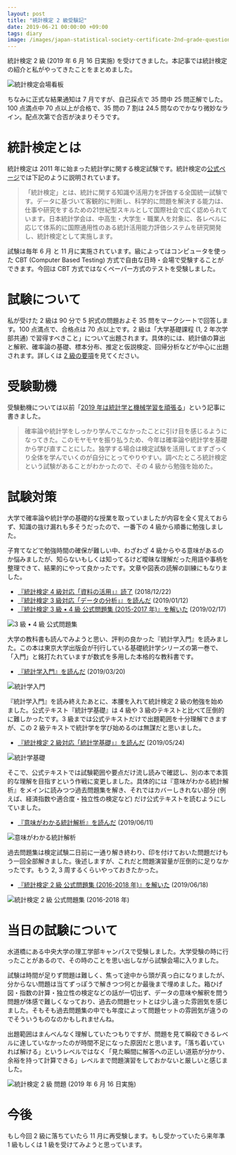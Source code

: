```yaml
---
layout: post
title: "統計検定 2 級受験記"
date: 2019-06-21 00:00:00 +09:00
tags: diary
image: /images/japan-statistical-society-certificate-2nd-grade-questions.jpg
---
```


統計検定 2 級 (2019 年 6 月 16 日実施) を受けてきました。本記事では統計検定の紹介と私がやってきたことをまとめました。

![統計検定会場看板](/images/japan-statistical-society-certificate-2nd-grade-signboard.jpg)

ちなみに正式な結果通知は 7 月ですが、自己採点で 35 問中 25 問正解でした。100 点満点中 70 点以上が合格で、35 問の 7 割は 24.5 問なのでかなり微妙なライン。配点次第で合否が決まりそうです。

# 統計検定とは

統計検定は 2011 年に始まった統計学に関する検定試験です。統計検定の[公式ページ](http://www.toukei-kentei.jp/about/)では下記のように説明されています。

> 「統計検定」とは、統計に関する知識や活用力を評価する全国統一試験です。データに基づいて客観的に判断し、科学的に問題を解決する能力は、仕事や研究をするための21世紀型スキルとして国際社会で広く認められています。日本統計学会は、中高生・大学生・職業人を対象に、各レベルに応じて体系的に国際通用性のある統計活用能力評価システムを研究開発し、統計検定として実施します。

試験は毎年 6 月 と 11 月に実施されています。級によってはコンピュータを使った CBT (Computer Based Testing) 方式で自由な日時・会場で受験することができます。今回は CBT 方式ではなくペーパー方式のテストを受験しました。

# 試験について

私が受けた 2 級は 90 分で 5 択式の問題およそ 35 問をマークシートで回答します。100 点満点で、合格点は 70 点以上です。2 級は「大学基礎課程 (1, 2 年次学部共通) で習得すべきこと」について出題されます。具体的には、統計値の算出と解釈、確率論の基礎、標本分布、推定と仮説検定、回帰分析などが中心に出題されます。詳しくは [2 級の要項](http://www.toukei-kentei.jp/about/grade2/)を見てください。

# 受験動機

受験動機については以前「[2019 年は統計学と機械学習を頑張る](/2019/01/28/learn-data-science-and-machine-learning)」という記事に書きました。

> 確率論や統計学をしっかり学んでこなかったことに引け目を感じるようになってきた。このモヤモヤを振り払うため、今年は確率論や統計学を基礎から学び直すことにした。独学する場合は検定試験を活用してまずざっくり全体を学んでいくのが自分にとってやりやすい。調べたところ統計検定という試験があることがわかったので、その 4 級から勉強を始めた。

# 試験対策

大学で確率論や統計学の基礎的な授業を取っていましたが内容を全く覚えておらず、知識の抜け漏れも多そうだったので、一番下の 4 級から順番に勉強しました。

子育てなどで勉強時間の確保が難しい中、わざわざ 4 級からやる意味があるのか悩みましたが、知らないもしくは知ってるけど曖昧な理解だった用語や事柄を整理できて、結果的にやって良かったです。文章や図表の読解の訓練にもなりました。

- [『統計検定 4 級対応「資料の活用」』読了](/2018/12/22/book-japan-statistical-society-certificate-4th-grade-textbook) (2018/12/22)
- [『統計検定 3 級対応「データの分析」』を読んだ](/2019/01/12/book-japan-statistical-society-certificate-3rd-grade-textbook) (2019/01/12)
- [『統計検定 3 級 • 4 級 公式問題集 (2015-2017 年)』を解いた](/2019/02/17/book-japan-statistical-society-certificate-3rd-and-4th-grade-questions) (2019/02/17)

![3 級 • 4 級 公式問題集](/images/book-japan-statistical-society-certificate-3rd-and-4th-grade-questions.jpg)

大学の教科書も読んでみようと思い、評判の良かった『統計学入門』を読みました。この本は東京大学出版会が刊行している基礎統計学シリーズの第一巻で、「入門」と銘打たれていますが数式を多用した本格的な教科書です。

- [『統計学入門』を読んだ](/2019/03/20/book-introduction-to-statistics) (2019/03/20)

![統計学入門](/images/book-introduction-to-statistics.jpg)

『統計学入門』を読み終えたあとに、本腰を入れて統計検定 2 級の勉強を始めました。公式テキスト『統計学基礎』は 4 級や 3 級のテキストと比べて圧倒的に難しかったです。3 級までは公式テキストだけで出題範囲を十分理解できますが、この 2 級テキストで統計学を学び始めるのは無謀だと思いました。

- [『統計検定 2 級対応「統計学基礎」』を読んだ](/2019/05/24/book-japan-statistical-society-certificate-2nd-grade-textbook) (2019/05/24)

![統計学基礎](/images/book-japan-statistical-society-certificate-2nd-grade-textbook.jpg)

そこで、公式テキストでは試験範囲や要点だけ流し読みで確認し、別の本で本質的な理解を目指すという作戦に変更しました。具体的には『意味がわかる統計解析』をメインに読みつつ過去問題集を解き、それではカバーしきれない部分 (例えば、経済指数や適合度・独立性の検定など) だけ公式テキストを読むようにしていました。

- [『意味がわかる統計解析』を読んだ](/2019/06/11/book-understanding-statistical-analysis) (2019/06/11)

![意味がわかる統計解析](/images/book-understanding-statistical-analysis.jpg)

過去問題集は検定試験二日前に一通り解き終わり、印を付けておいた問題だけもう一回全部解きました。後述しますが、これだと問題演習量が圧倒的に足りなかったです。もう 2, 3 周するくらいやっておきたかった。

- [『統計検定 2 級 公式問題集 (2016-2018 年)』を解いた](/2019/06/18/book-japan-statistical-society-certificate-2nd-grade-questions) (2019/06/18)

![統計検定 2 級 公式問題集 (2016-2018 年)](/images/book-japan-statistical-society-certificate-2nd-grade-questions.jpg)

# 当日の試験について

水道橋にある中央大学の理工学部キャンパスで受験しました。大学受験の時に行ったことがあるので、その時のことを思い出しながら試験会場に入りました。

試験は時間が足りず問題は難しく、焦って途中から頭が真っ白になりましたが、分からない問題は当てずっぽうで解きつつ何とか最後まで埋めました。箱ひげ図・指数の計算・独立性の検定などの話が一切出ず、データの意味や解釈を問う問題が体感で難しくなっており、過去の問題セットとは少し違った雰囲気を感じました。そもそも過去問題集の中でも年度によって問題セットの雰囲気が違うのでそういうものなのかもしれませんね。

出題範囲はまんべんなく理解していたつもりですが、問題を見て瞬殺できるレベルに達していなかったのが時間不足になった原因だと思います。「落ち着いていれば解ける」というレベルではなく「見た瞬間に解答への正しい道筋が分かり、余裕を持って計算できる」レベルまで問題演習をしておかないと厳しいと感じました。

![統計検定 2 級 問題 (2019 年 6 月 16 日実施)](/images/japan-statistical-society-certificate-2nd-grade-questions.jpg)

# 今後

もし今回 2 級に落ちていたら 11 月に再受験します。もし受かっていたら来年準 1 級もしくは 1 級を受けてみようと思っています。
